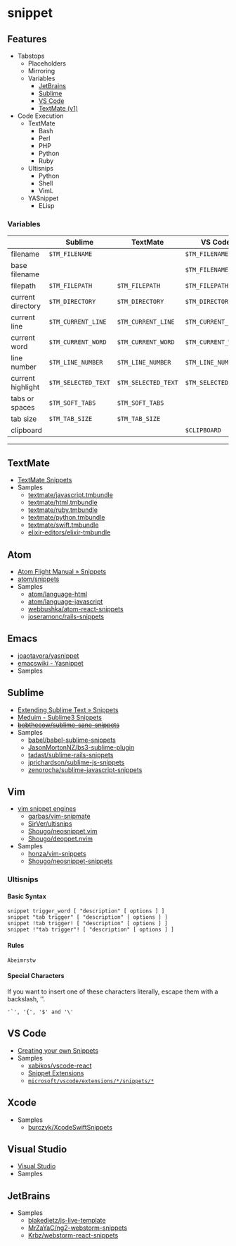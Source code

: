 # snippet

## Features

- Tabstops
  - Placeholders
  - Mirroring
  - Variables
    - [JetBrains](https://www.jetbrains.com/help/idea/template-variables.html#predefined_functions)
    - [Sublime](http://docs.sublimetext.info/en/latest/extensibility/snippets.html#environment-variables)
    - [VS Code](https://code.visualstudio.com/docs/editor/userdefinedsnippets#_variables)
    - [TextMate (v1)](https://macromates.com/manual/en/environment_variables)
- Code Execution
  - TextMate
    - Bash
    - Perl
    - PHP
    - Python
    - Ruby
  - Ultisnips
    - Python
    - Shell
    - VimL
  - YASnippet
    - ELisp

### Variables

|                   |       Sublime       |      TextMate       |       VS Code       |       Ultisnips        |          JetBrains           |
| ----------------- | ------------------- | ------------------- | ------------------- | ---------------------- | ---------------------------- |
| filename          | `$TM_FILENAME`      |                     | `$TM_FILENAME`      | `!v expand('%:t')`     | `fileName()`                 |
| base filename     |                     |                     | `$TM_FILENAME_BASE` | `!v expand('%:r')`     | `fileNameWithoutExtension()` |
| filepath          | `$TM_FILEPATH`      | `$TM_FILEPATH`      | `$TM_FILEPATH`      | `!v expand('%:p')`     |                              |
| current directory | `$TM_DIRECTORY`     | `$TM_DIRECTORY`     | `$TM_DIRECTORY`     | `!v expand('%:p:h:t')` |                              |
| current line      | `$TM_CURRENT_LINE`  | `$TM_CURRENT_LINE`  | `$TM_CURRENT_LINE`  | `!v getline('.')`      |                              |
| current word      | `$TM_CURRENT_WORD`  | `$TM_CURRENT_WORD`  | `$TM_CURRENT_WORD`  | `!v expand('<cword>')` |                              |
| line number       | `$TM_LINE_NUMBER`   | `$TM_LINE_NUMBER`   | `$TM_LINE_NUMBER`   | `!v line('.')`         |                              |
| current highlight | `$TM_SELECTED_TEXT` | `$TM_SELECTED_TEXT` | `$TM_SELECTED_TEXT` | `${VISUAL}`            |                              |
| tabs or spaces    | `$TM_SOFT_TABS`     | `$TM_SOFT_TABS`     |                     |                        |                              |
| tab size          | `$TM_TAB_SIZE`      | `$TM_TAB_SIZE`      |                     | `!v &tabsize`          |                              |
| clipboard         |                     |                     | `$CLIPBOARD`        | `!v getreg('+')`       | `clipboard()`                |

---

## TextMate

- [TextMate Snippets](http://manual.macromates.com/en/snippets)
- Samples
  - [textmate/javascript.tmbundle](https://github.com/textmate/javascript.tmbundle/tree/master/Snippets)
  - [textmate/html.tmbundle](https://github.com/textmate/html.tmbundle/tree/master/Snippets)
  - [textmate/ruby.tmbundle](https://github.com/textmate/ruby.tmbundle/tree/master/Snippets)
  - [textmate/python.tmbundle](https://github.com/textmate/python.tmbundle/tree/master/Snippets)
  - [textmate/swift.tmbundle](https://github.com/textmate/swift.tmbundle/tree/master/Snippets)
  - [elixir-editors/elixir-tmbundle](https://github.com/elixir-editors/elixir-tmbundle/tree/master/Snippets)

## Atom

- [Atom Flight Manual » Snippets](https://flight-manual.atom.io/using-atom/sections/snippets/)
- [atom/snippets](https://github.com/atom/snippets)
- Samples
  - [atom/language-html](https://github.com/atom/language-html/blob/master/snippets/language-html.cson)
  - [atom/language-javascript](https://github.com/atom/language-javascript/blob/master/snippets/language-javascript.cson)
  - [webbushka/atom-react-snippets](https://github.com/webbushka/atom-react-snippets)
  - [joseramonc/rails-snippets](https://github.com/joseramonc/rails-snippets)

## Emacs

- [joaotavora/yasnippet](https://github.com/joaotavora/yasnippet)
- [emacswiki - Yasnippet](https://www.emacswiki.org/emacs/Yasnippet)
- Samples

## Sublime

- [Extending Sublime Text » Snippets](http://docs.sublimetext.info/en/latest/extensibility/snippets.html)
- [Meduim - Sublime3 Snippets](https://medium.freecodecamp.org/a-guide-to-preserving-your-wrists-with-sublime-text-snippets-7541662a53f2)
- [~~bobthecow/sublime-sane-snippets~~](https://github.com/bobthecow/sublime-sane-snippets)
- Samples
  - [babel/babel-sublime-snippets](https://github.com/babel/babel-sublime-snippets)
  - [JasonMortonNZ/bs3-sublime-plugin](https://github.com/JasonMortonNZ/bs3-sublime-plugin)
  - [tadast/sublime-rails-snippets](https://github.com/tadast/sublime-rails-snippets)
  - [jprichardson/sublime-js-snippets](https://github.com/jprichardson/sublime-js-snippets)
  - [zenorocha/sublime-javascript-snippets](https://github.com/zenorocha/sublime-javascript-snippets)

## Vim
- [vim snippet engines](http://vim-wiki.mawercer.de/wiki/topic/text-snippets-skeletons-templates.html)
  - [garbas/vim-snipmate](https://github.com/garbas/vim-snipmate)
  - [SirVer/ultisnips](https://github.com/SirVer/ultisnips)
  - [Shougo/neosnippet.vim](https://github.com/Shougo/neosnippet.vim)
  - [Shougo/deoppet.nvim](https://github.com/Shougo/deoppet.nvim)
- Samples
  - [honza/vim-snippets](https://github.com/honza/vim-snippets)
  - [Shougo/neosnippet-snippets](https://github.com/Shougo/neosnippet-snippets)

### Ultisnips

#### Basic Syntax
```
snippet trigger_word [ "description" [ options ] ]
snippet "tab trigger" [ "description" [ options ] ]
snippet !tab trigger! [ "description" [ options ] ]
snippet !"tab trigger"! [ "description" [ options ] ]
```

#### Rules

`Abeimrstw`

#### Special Characters

If you want to insert one of these characters literally, escape them with a backslash, '\'.
```
'`', '{', '$' and '\'
```

## VS Code
- [Creating your own Snippets](https://code.visualstudio.com/docs/editor/userdefinedsnippets)
- Samples
  - [xabikos/vscode-react](https://github.com/xabikos/vscode-react)
  - [Snippet Extensions](https://marketplace.visualstudio.com/search?target=VSCode&category=Snippets&sortBy=Downloads)
  - [`microsoft/vscode/extensions/*/snippets/*`](https://github.com/microsoft/vscode/tree/master/extensions)

## Xcode
- Samples
  - [burczyk/XcodeSwiftSnippets](https://github.com/burczyk/XcodeSwiftSnippets)

## Visual Studio
- [Visual Studio](https://docs.microsoft.com/en-us/visualstudio/ide/code-snippets?view=vs-2019)
- Samples

## JetBrains

- Samples
  - [blakedietz/js-live-template](https://github.com/blakedietz/js-live-template)
  - [MrZaYaC/ng2-webstorm-snippets](https://github.com/MrZaYaC/ng2-webstorm-snippets)
  - [Krbz/webstorm-react-snippets](https://github.com/Krbz/webstorm-react-snippets)
